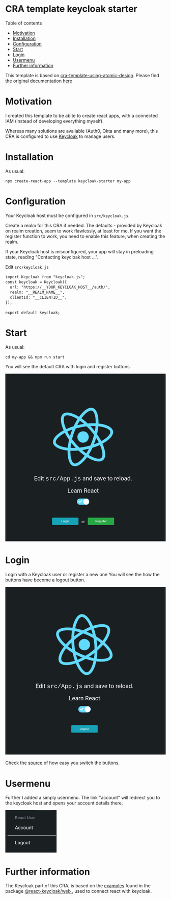 # CRA template keycloak starter

Table of contents

- [Motivation](#motivation)
- [Installation](#installation)
- [Configuration](#configuration)
- [Start](#start)
- [Login](#login)
- [Usermenu](#usermenu)
- [Further information](#further-information)

This template is based on [cra-template-using-atomic-design](https://github.com/danielschlieder/cra-template-using-atomic-design). Please find the original documentation [here](./README.org.md)

# Motivation

I created this template to be ablte to create react apps, with a connected IAM (instead of developing everything myself).

Whereas many solutions are available (Auth0, Okta and many more), this CRA is configured to use [Keycloak](https://www.keycloak.org/) to manage users.

# Installation

As usual:

```
npx create-react-app --template keycloak-starter my-app
```

# Configuration

Your Keycloak host must be configured in `src/keycloak.js`.

Create a realm for this CRA if needed. The defaults - provided by Keycloak on realm creation, seem to work flawlessly, at least for me. If you want the register function to work, you need to enable this feature, when creating the realm.

If your Keycloak host is misconfigured, your app will stay in preloading state, reading "Contacting keycloak host ...".

Edit `src/keycloak.js`

```
import Keycloak from "keycloak-js";
const keycloak = Keycloak({
  url: "https://__YOUR_KEYCLOAK_HOST__/auth/",
  realm: "__REALM_NAME__",
  clientId: "__CLIENTID__",
});

export default keycloak;

```

# Start

As usual:

```
cd my-app && npm run start
```

You will see the default CRA with login and register buttons.

![ReactJS Template](https://raw.githubusercontent.com/danielschlieder/cra-template-keycloak-starter/master/app-screenshot-start.png "CRA with login and register buttons")

# Login

Login with a Keycloak user or register a new one
You will see the how the buttons have become a logout button.

![ReactJS Template](https://raw.githubusercontent.com/danielschlieder/cra-template-keycloak-starter/master/app-screenshot-authed.png "CRA after login")

Check the [source](./src/components/pages/default/index.js) of how easy you switch the buttons.

# Usermenu

Further I added a simply usermenu. The link "account" will redirect you to the keycloak host and opens your account details there.

![ReactJS Template](https://raw.githubusercontent.com/danielschlieder/cra-template-keycloak-starter/master/app-screenshot-dropdown.png "CRA usermenu")

# Further information

The Keycloak part of this CRA, is based on the [examples](https://github.com/react-keycloak/react-keycloak-examples) found in the package [@react-keycloak/web
](https://www.npmjs.com/package/@react-keycloak/web), used to connect react with keycloak.
